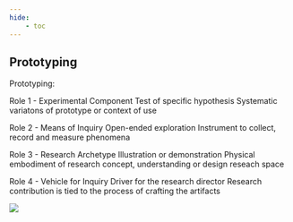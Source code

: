```yaml
---
hide:
    - toc
---
```


## Prototyping

Prototyping:

Role 1 - Experimental Component
Test of specific hypothesis
Systematic variatons of prototype or context of use

Role 2 - Means of Inquiry
Open-ended exploration
Instrument to collect, record and measure phenomena

Role 3 - Research Archetype
Illustration or demonstration
Physical embodiment of research concept, understanding or design reseach space

Role 4 - Vehicle for Inquiry
Driver for the research director
Research contribution is tied to the process of crafting the artifacts



![](../images/MT01/scorpio_blow.jpg)
